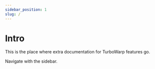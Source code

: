 ```yaml
---
sidebar_position: 1
slug: /
---
```


# Intro

This is the place where extra documentation for TurboWarp features go.

Navigate with the sidebar.

